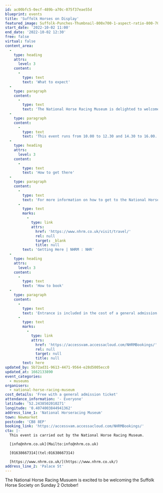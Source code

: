 ```yaml
---
id: ac00bfc5-0ecf-489b-a70c-075f37eae55d
blueprint: events
title: 'Suffolk Horses on Display'
featured_image: Suffolk-Punches-Thumbnail-800x700-1-aspect-ratio-800-700.jpg
start_date: '2022-10-02 11:00'
end_date: '2022-10-02 12:30'
free: false
virtual: false
content_area:
  -
    type: heading
    attrs:
      level: 3
    content:
      -
        type: text
        text: 'What to expect'
  -
    type: paragraph
    content:
      -
        type: text
        text: 'The National Horse Racing Museum is delighted to welcome the Suffolk Horse Society on Sunday 2 October. This rare breed of workhorse is a sight to behold, and one not to be missed. You will be able to meet these beautiful horses and find out more about Suffolk Punches, so save the date for what is sure to be a fantastic day! Entrance is included in the cost of general admission which gives you access to all areas including the National Horseracing Museum, Palace House and the Rothschild Yard, where you can meet retired racehorses!'
  -
    type: paragraph
    content:
      -
        type: text
        text: 'This event runs from 10.00 to 12.30 and 14.30 to 16.00.'
  -
    type: heading
    attrs:
      level: 3
    content:
      -
        type: text
        text: 'How to get there'
  -
    type: paragraph
    content:
      -
        type: text
        text: 'For more information on how to get to the National Horse Racing Museum, where to park or how to access  the museum by public transport please visit: '
      -
        type: text
        marks:
          -
            type: link
            attrs:
              href: 'https://www.nhrm.co.uk/visit/travel/'
              rel: null
              target: _blank
              title: null
        text: 'Getting Here | NHRM : NHR'
  -
    type: heading
    attrs:
      level: 3
    content:
      -
        type: text
        text: 'How to book'
  -
    type: paragraph
    content:
      -
        type: text
        text: 'Entrance is included in the cost of a general admission ticket to the National Horse Racing Museum. Tickets can be booked '
      -
        type: text
        marks:
          -
            type: link
            attrs:
              href: 'https://accessvam.accessacloud.com/NHRMBookings/'
              rel: null
              target: null
              title: null
        text: here
updated_by: 5b72ad31-9613-4471-9564-e28d5005ecc0
updated_at: 1662133890
event_categories:
  - museums
organisers:
  - national-horse-racing-museum
cost_details: 'Free with a general admission ticket'
attendance_information: '- Everyone'
latitude: '52.2438502010271'
longitude: '0.4074003844941362'
address_line_1: 'National Horseracing Museum'
town: Newmarket
postcode: 'CB8 8EP'
booking_link: 'https://accessvam.accessacloud.com/NHRMBookings/'
cta: |-
  This event is carried out by the National Horse Racing Museum.

  [info@nhrm.co.uk](Mailto:info@nhrm.co.uk)

  [01638667314](tel:01638667314)

  [https://www.nhrm.co.uk/](https://www.nhrm.co.uk/)
address_line_2: 'Palace St'
---
```

The National Horse Racing Musuem is excited to be welcoming the Suffolk Horse Society on Sunday 2 October!
